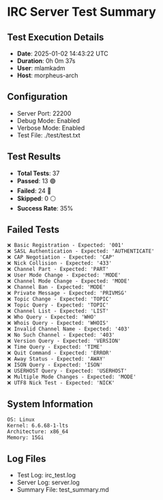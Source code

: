 # IRC Server Test Summary
## Test Execution Details

- **Date**: 2025-01-02 14:43:22 UTC
- **Duration**: 0h 0m 37s
- **User**: mlamkadm
- **Host**: morpheus-arch

## Configuration
- Server Port: 22200
- Debug Mode: Enabled
- Verbose Mode: Enabled
- Test File: ./test/test.txt

## Test Results
- **Total Tests**: 37
- **Passed**: 13 🟢
- **Failed**: 24 🔴
- **Skipped**: 0 ⚪
- **Success Rate**: 35%

## Failed Tests
```
❌ Basic Registration - Expected: '001'
❌ SASL Authentication - Expected: 'AUTHENTICATE'
❌ CAP Negotiation - Expected: 'CAP'
❌ Nick Collision - Expected: '433'
❌ Channel Part - Expected: 'PART'
❌ User Mode Change - Expected: 'MODE'
❌ Channel Mode Change - Expected: 'MODE'
❌ Channel Ban - Expected: 'MODE'
❌ Private Message - Expected: 'PRIVMSG'
❌ Topic Change - Expected: 'TOPIC'
❌ Topic Query - Expected: 'TOPIC'
❌ Channel List - Expected: 'LIST'
❌ Who Query - Expected: 'WHO'
❌ Whois Query - Expected: 'WHOIS'
❌ Invalid Channel Name - Expected: '403'
❌ No Such Channel - Expected: '403'
❌ Version Query - Expected: 'VERSION'
❌ Time Query - Expected: 'TIME'
❌ Quit Command - Expected: 'ERROR'
❌ Away Status - Expected: 'AWAY'
❌ ISON Query - Expected: 'ISON'
❌ USERHOST Query - Expected: 'USERHOST'
❌ Multiple Mode Changes - Expected: 'MODE'
❌ UTF8 Nick Test - Expected: 'NICK'
```

## System Information
```
OS: Linux
Kernel: 6.6.68-1-lts
Architecture: x86_64
Memory: 15Gi
```

## Log Files
- Test Log: irc_test.log
- Server Log: server.log
- Summary File: test_summary.md

